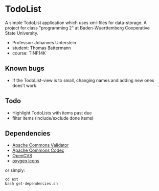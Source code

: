 # TodoList

A simple TodoList application which uses xml-files for data-storage.
A project for class "programming 2" at Baden-Wuerttemberg Cooperative State University.

- Professor: Johannes Unterstein
- student: Thomas Battermann
- course: TINF14K

## Known bugs

- If the TodoList-view is to small, changing names and adding new ones does’t work.

## Todo

- Highlight TodoLists with items past due
- filter items (include/exclude done items)

## Dependencies

- [Apache Commons Validator](https://commons.apache.org/proper/commons-validator/)
- [Apache Commons Codec](https://commons.apache.org/proper/commons-codec/download_codec.cgi)
- [OpenCVS](http://sourceforge.net/projects/opencsv/)
- [oxygen icons](https://github.com/rubenvb/oxygen-icons-svg)

or simply:

    cd ext
    bash get-dependencies.sh
